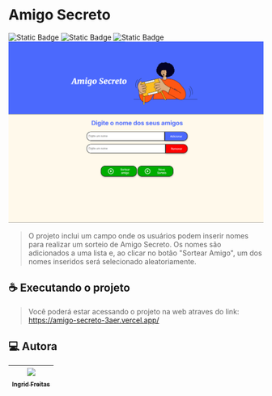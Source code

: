 # Amigo Secreto
<div>
  <img alt="Static Badge" src="https://img.shields.io/badge/JavaScript-yellow">
  <img alt="Static Badge" src="https://img.shields.io/badge/CSS-blue">
  <img alt="Static Badge" src="https://img.shields.io/badge/HTML-orange">
</div>

<img src="assets/Amigo Secreto.png" alt="Imagem da Página">

> O projeto inclui um campo onde os usuários podem inserir nomes para realizar um sorteio de Amigo Secreto. Os nomes são adicionados a uma lista e, ao clicar no botão "Sortear Amigo", um dos nomes inseridos será selecionado aleatoriamente.

## ☕ Executando o projeto
> Você poderá estar acessando o projeto na web atraves do link:
  https://amigo-secreto-3aer.vercel.app/

## 💻 Autora

| [<img loading="lazy" src="https://avatars.githubusercontent.com/u/61015082?v=4" width=115><br><sub>Ingrid Freitas</sub>](https://github.com/ingridfreitas) |
| :---: |
